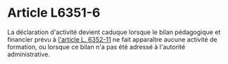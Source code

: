 # Article L6351-6

La déclaration d'activité devient caduque lorsque le bilan pédagogique et financier prévu à [l'article L. 6352-11][1] ne fait apparaître aucune activité de formation, ou lorsque ce bilan n'a pas été adressé à l'autorité administrative.

 [1]: /affichCodeArticle.do?cidTexte=LEGITEXT000006072050&idArticle=LEGIARTI000006904408&dateTexte=&categorieLien=cid